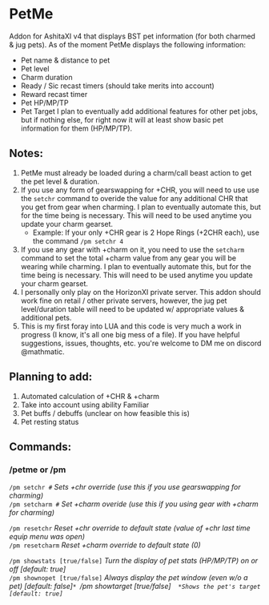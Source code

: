 # PetMe
Addon for AshitaXI v4 that displays BST pet information (for both charmed & jug pets). As of the moment
PetMe displays the following information:
* Pet name & distance to pet
* Pet level
* Charm duration
* Ready / Sic recast timers (should take merits into account)
* Reward recast timer
* Pet HP/MP/TP
* Pet Target
I plan to eventually add additional features for other pet jobs, but if nothing else, for right now
it will at least show basic pet information for them (HP/MP/TP).

## Notes:
1)	PetMe must already be loaded during a charm/call beast action to get the pet level & duration.
2)	If you use any form of gearswapping for +CHR, you will need to use use the `setchr` command to overide
	the value for any additional CHR that you get from gear when charming. I plan to eventually automate this,
	but for the time being is necessary. This will need to be used anytime you update your charm gearset.
   	- Example: If your only +CHR gear is 2 Hope Rings (+2CHR each), use the command `/pm setchr 4`
3)	If you use any gear with +charm on it, you need to use the `setcharm` command to set the total +charm value
	from any gear you will be wearing while charming. I plan to eventually automate this, but for the time being
	is necessary. This will need to be used anytime you update your charm gearset.
4)	I personally only play on the HorizonXI private server. This addon should work fine on retail / other private
	servers, however, the jug pet level/duration table will need to be updated w/ appropriate values & additional pets.
5)	This is my first foray into LUA and this code is very much a work in progress (I know, it's all one big mess of
	a file). If you have helpful suggestions, issues, thoughts, etc. you're welcome to DM me on discord @mathmatic.

## Planning to add:
1) Automated calculation of +CHR & +charm
2) Take into account using ability Familiar
3) Pet buffs / debuffs (unclear on how feasible this is)
4) Pet resting status

## Commands:
### /petme or /pm
 `/pm setchr #` *Sets +chr override (use this if you use gearswapping for charming)*  
 `/pm setcharm #` *Set +charm overide (use this if you using gear with +charm for charming)*  

 `/pm resetchr`  *Reset +chr override to default state (value of +chr last time equip menu was open)*  
 `/pm resetcharm`  *Reset +charm override to default state (0)*  

 `/pm showstats [true/false]`  *Turn the display of pet stats (HP/MP/TP) on or off [default: true]*  
 `/pm shownopet [true/false]`  *Always display the pet window (even w/o a pet) [default: false]`*
 `/pm showtarget [true/false]`  *Shows the pet's target [default: true]`*
